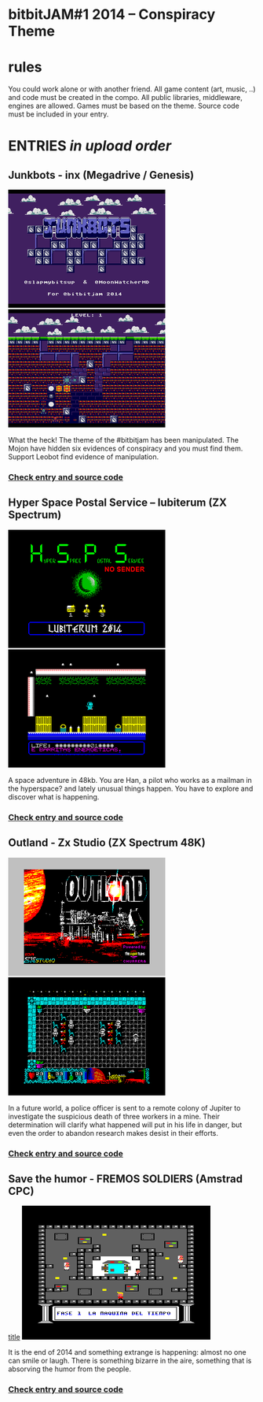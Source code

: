 # bitbitJAM#1  2014 – Conspiracy Theme

# rules
You could work alone or with another friend.
All game content (art, music, ..) and code must be created in the compo.
All public libraries, middleware, engines are allowed.
Games must be based on the theme.
Source code must be included in your entry.

# ENTRIES *in upload order*
## Junkbots - inx (Megadrive / Genesis)

![title](/[MD]%20Junkbots/title.png?raw=true) ![ingame](/[MD]%20Junkbots/ingame.png?raw=true) 

What the heck! The theme of the #bitbitjam has been manipulated. The Mojon have hidden six evidences of conspiracy and you must find them. Support Leobot find evidence of manipulation. 

### [Check entry and source code](/[MD]%20Junkbots/)

## Hyper Space Postal Service – lubiterum (ZX Spectrum)

![title](/[ZX]%20Hyper%20Space%20Postal%20Service/title.png?raw=true) ![ingame](/[ZX]%20Hyper%20Space%20Postal%20Service/ingame.png?raw=true) 

A space adventure in 48kb. You are Han, a pilot who works as a mailman in the hyperspace? and lately unusual things happen. You have to explore and discover what is happening. 

### [Check entry and source code](/[ZX]%20Hyper%20Space%20Postal%20Service/)

## Outland - Zx Studio (ZX Spectrum 48K)

![title](/[ZX]%20Outland/title.png?raw=true) ![ingame](/[ZX]%20Outland/ingame.png?raw=true) 

In a future world, a police officer is sent to a remote colony of Jupiter to investigate the suspicious death of three workers in a mine. Their determination will clarify what happened will put in his life in danger, but even the order to abandon research makes desist in their efforts. 

### [Check entry and source code](/[ZX]%20Outland/)

## Save the humor - FREMOS SOLDIERS (Amstrad CPC)

[title](/[CPC]%20Save%20the%20humor/title.png?raw=true) ![ingame](/[CPC]%20Save%20the%20humor/ingame.png?raw=true) 

It is the end of 2014 and something extrange is happening: almost no one can smile or laugh. There is something bizarre in the aire, something that is absorving the humor from the people.

### [Check entry and source code](/[CPC]%20Save%20the%20humor/)

